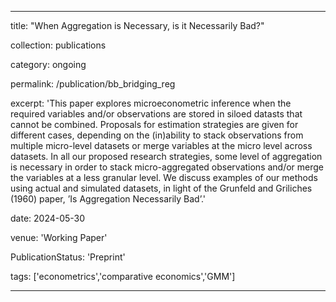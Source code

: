 ---

title: "When Aggregation is Necessary, is it Necessarily Bad?"

collection: publications

category: ongoing

permalink: /publication/bb_bridging_reg

excerpt: 'This paper explores microeconometric inference when the required
variables and/or observations are stored in siloed datasts that cannot
be combined. Proposals for estimation strategies are given for different
cases, depending on the (in)ability to stack observations from multiple
micro-level datasets or merge variables at the micro level across
datasets. In all our proposed research strategies, some level of aggregation
is necessary in order to stack micro-aggregated observations
and/or merge the variables at a less granular level. We discuss examples
of our methods using actual and simulated datasets, in light of
the Grunfeld and Griliches (1960) paper, ’Is Aggregation Necessarily
Bad’.'

date: 2024-05-30

venue: 'Working Paper'

PublicationStatus: 'Preprint'

tags: ['econometrics','comparative economics','GMM']

---